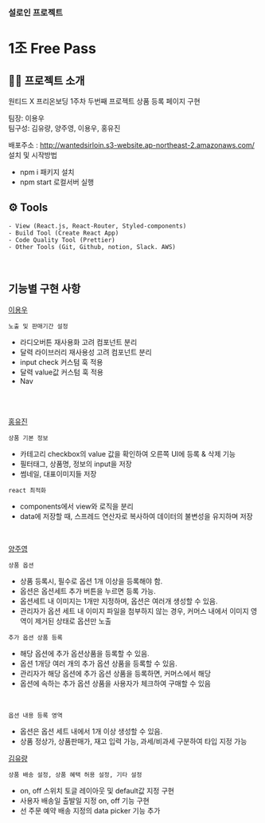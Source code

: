 ### 설로인 프로젝트

# 1조 Free Pass

## 👨‍💻 프로젝트 소개

원티드 X 프리온보딩 1주차 두번째 프로젝트 상품 등록 페이지 구현

<p>팀장: 이용우 <br>
팀구성: 김유량, 양주영, 이용우, 홍유진</p>

배포주소 : http://wantedsirloin.s3-website.ap-northeast-2.amazonaws.com/<br>
설치 및 시작방법

- npm i 패키지 설치
- npm start 로컬서버 실행

## ⚙️ Tools

```
- View (React.js, React-Router, Styled-components)
- Build Tool (Create React App)
- Code Quality Tool (Prettier)
- Other Tools (Git, Github, notion, Slack. AWS)
```

<br/>

## <b>기능별 구현 사항</b>

<u>이용우</u>

```
노출 및 판매기간 설정
```

- 라디오버튼 재사용화 고려 컴포넌트 분리
- 달력 라이브러리 재사용성 고려 컴포넌트 분리
- input check 커스텀 훅 적용
- 달력 value값 커스텀 훅 적용
- Nav

<br/>

<br/>

<u>홍유진</u>

```
상품 기본 정보
```

- 카테고리 checkbox의 value 값을 확인하여 오른쪽 UI에 등록 & 삭제 기능
- 필터태그, 상품명, 정보의 input을 저장
- 썸네일, 대표이미지들 저장

```
react 최적화
```

- components에서 view와 로직을 분리
- data에 저장할 때, 스프레드 연산자로 복사하여 데이터의 불변성을 유지하며 저장

<br/>

<u>양주영</u>

```
상품 옵션
```

- 상품 등록시, 필수로 옵션 1개 이상을 등록해야 함.
- 옵션은 옵션세트 추가 버튼을 누르면 등록 가능.
- 옵션세트 내 이미지는 1개만 지정하며, 옵션은 여러개 생성할 수 있음.
- 관리자가 옵션 세트 내 이미지 파일을 첨부하지 않는 경우, 커머스 내에서 이미지 영역이 제거된 상태로 옵션만 노출

```
추가 옵션 상품 등록
```

- 해당 옵션에 추가 옵션상품을 등록할 수 있음.
- 옵션 1개당 여러 개의 추가 옵션 상품을 등록할 수 있음.
- 관리자가 해당 옵션에 추가 옵션 상품을 등록하면, 커머스에서 해당
- 옵션에 속하는 추가 옵션 상품을 사용자가 체크하여 구매할 수 있음

<br/>

```
옵션 내용 등록 영역
```

- 옵션은 옵션 세트 내에서 1개 이상 생성할 수 있음.
- 상품 정상가, 상품판매가, 재고 입력 가능, 과세/비과세 구분하여 타입 지정 가능

<u>김유량</u>

```
상품 배송 설정, 상품 혜택 허용 설정, 기타 설정
```

- on, off 스위치 토글 레이아웃 및 default값 지정 구현
- 사용자 배송일 출발일 지정 on, off 기능 구현
- 선 주문 예약 배송 지정의 data picker 기능 추가
